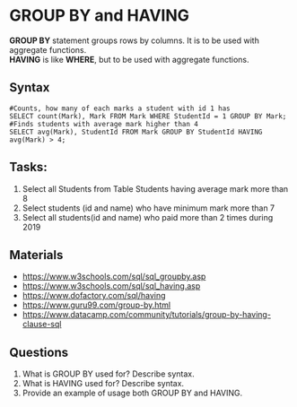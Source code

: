 # GROUP BY and HAVING

**GROUP BY** statement groups rows by columns. It is to be used with aggregate functions.    
**HAVING** is like **WHERE**, but to be used with aggregate functions.  

## Syntax

    #Counts, how many of each marks a student with id 1 has
    SELECT count(Mark), Mark FROM Mark WHERE StudentId = 1 GROUP BY Mark;
    #Finds students with average mark higher than 4
    SELECT avg(Mark), StudentId FROM Mark GROUP BY StudentId HAVING avg(Mark) > 4;

## Tasks:

1)	Select all Students from Table Students having average mark more than 8
2)	Select students (id and name) who have minimum mark more than 7 
3)	Select all students(id and name) who paid more than 2 times during 2019 

##	Materials 
-	https://www.w3schools.com/sql/sql_groupby.asp
-	https://www.w3schools.com/sql/sql_having.asp
-	https://www.dofactory.com/sql/having
-	https://www.guru99.com/group-by.html
-	https://www.datacamp.com/community/tutorials/group-by-having-clause-sql

## Questions
1. What is GROUP BY used for? Describe syntax.
2. What is HAVING used for? Describe syntax.
3. Provide an example of usage both GROUP BY and HAVING.  